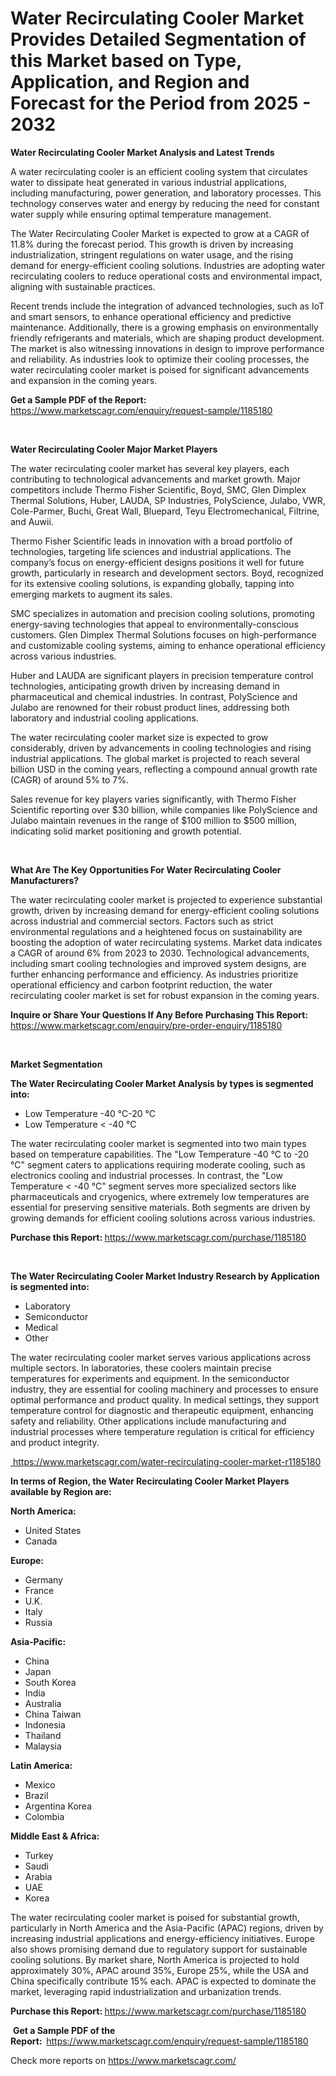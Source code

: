 <p><h1>Water Recirculating Cooler Market Provides Detailed Segmentation of this Market based on Type, Application, and Region and Forecast for the Period from 2025 - 2032</h1></p><p><strong>Water Recirculating Cooler Market Analysis and Latest Trends</strong></p>
<p><p>A water recirculating cooler is an efficient cooling system that circulates water to dissipate heat generated in various industrial applications, including manufacturing, power generation, and laboratory processes. This technology conserves water and energy by reducing the need for constant water supply while ensuring optimal temperature management.</p><p>The Water Recirculating Cooler Market is expected to grow at a CAGR of 11.8% during the forecast period. This growth is driven by increasing industrialization, stringent regulations on water usage, and the rising demand for energy-efficient cooling solutions. Industries are adopting water recirculating coolers to reduce operational costs and environmental impact, aligning with sustainable practices. </p><p>Recent trends include the integration of advanced technologies, such as IoT and smart sensors, to enhance operational efficiency and predictive maintenance. Additionally, there is a growing emphasis on environmentally friendly refrigerants and materials, which are shaping product development. The market is also witnessing innovations in design to improve performance and reliability. As industries look to optimize their cooling processes, the water recirculating cooler market is poised for significant advancements and expansion in the coming years.</p></p>
<p><strong>Get a Sample PDF of the Report:&nbsp;</strong> <a href="https://www.marketscagr.com/enquiry/request-sample/1185180?utm_campaign=2014&utm_medium=2&utm_source=Github&utm_content=ia&utm_term=11012025&utm_id=water-recirculating-cooler">https://www.marketscagr.com/enquiry/request-sample/1185180</a></p>
<p>&nbsp;</p>
<p><strong>Water Recirculating Cooler Major Market Players</strong></p>
<p><p>The water recirculating cooler market has several key players, each contributing to technological advancements and market growth. Major competitors include Thermo Fisher Scientific, Boyd, SMC, Glen Dimplex Thermal Solutions, Huber, LAUDA, SP Industries, PolyScience, Julabo, VWR, Cole-Parmer, Buchi, Great Wall, Bluepard, Teyu Electromechanical, Filtrine, and Auwii.</p><p>Thermo Fisher Scientific leads in innovation with a broad portfolio of technologies, targeting life sciences and industrial applications. The company’s focus on energy-efficient designs positions it well for future growth, particularly in research and development sectors. Boyd, recognized for its extensive cooling solutions, is expanding globally, tapping into emerging markets to augment its sales.</p><p>SMC specializes in automation and precision cooling solutions, promoting energy-saving technologies that appeal to environmentally-conscious customers. Glen Dimplex Thermal Solutions focuses on high-performance and customizable cooling systems, aiming to enhance operational efficiency across various industries.</p><p>Huber and LAUDA are significant players in precision temperature control technologies, anticipating growth driven by increasing demand in pharmaceutical and chemical industries. In contrast, PolyScience and Julabo are renowned for their robust product lines, addressing both laboratory and industrial cooling applications.</p><p>The water recirculating cooler market size is expected to grow considerably, driven by advancements in cooling technologies and rising industrial applications. The global market is projected to reach several billion USD in the coming years, reflecting a compound annual growth rate (CAGR) of around 5% to 7%.</p><p>Sales revenue for key players varies significantly, with Thermo Fisher Scientific reporting over $30 billion, while companies like PolyScience and Julabo maintain revenues in the range of $100 million to $500 million, indicating solid market positioning and growth potential.</p></p>
<p>&nbsp;</p>
<p><strong>What Are The Key Opportunities For Water Recirculating Cooler Manufacturers?</strong></p>
<p><p>The water recirculating cooler market is projected to experience substantial growth, driven by increasing demand for energy-efficient cooling solutions across industrial and commercial sectors. Factors such as strict environmental regulations and a heightened focus on sustainability are boosting the adoption of water recirculating systems. Market data indicates a CAGR of around 6% from 2023 to 2030. Technological advancements, including smart cooling technologies and improved system designs, are further enhancing performance and efficiency. As industries prioritize operational efficiency and carbon footprint reduction, the water recirculating cooler market is set for robust expansion in the coming years.</p></p>
<p><strong>Inquire or Share Your Questions If Any Before Purchasing This Report:</strong> <a href="https://www.marketscagr.com/enquiry/pre-order-enquiry/1185180?utm_campaign=2014&utm_medium=2&utm_source=Github&utm_content=ia&utm_term=11012025&utm_id=water-recirculating-cooler">https://www.marketscagr.com/enquiry/pre-order-enquiry/1185180</a></p>
<p>&nbsp;</p>
<p><strong>Market Segmentation</strong></p>
<p><strong>The Water Recirculating Cooler Market Analysis by types is segmented into:</strong></p>
<p><ul><li>Low Temperature -40 °C-20 °C</li><li>Low Temperature < -40 °C</li></ul></p>
<p><p>The water recirculating cooler market is segmented into two main types based on temperature capabilities. The "Low Temperature -40 °C to -20 °C" segment caters to applications requiring moderate cooling, such as electronics cooling and industrial processes. In contrast, the "Low Temperature < -40 °C" segment serves more specialized sectors like pharmaceuticals and cryogenics, where extremely low temperatures are essential for preserving sensitive materials. Both segments are driven by growing demands for efficient cooling solutions across various industries.</p></p>
<p><strong>Purchase this Report:&nbsp;</strong><a href="https://www.marketscagr.com/purchase/1185180?utm_campaign=2014&utm_medium=2&utm_source=Github&utm_content=ia&utm_term=11012025&utm_id=water-recirculating-cooler">https://www.marketscagr.com/purchase/1185180</a></p>
<p>&nbsp;</p>
<p><strong>The Water Recirculating Cooler Market Industry Research by Application is segmented into:</strong></p>
<p><ul><li>Laboratory</li><li>Semiconductor</li><li>Medical</li><li>Other</li></ul></p>
<p><p>The water recirculating cooler market serves various applications across multiple sectors. In laboratories, these coolers maintain precise temperatures for experiments and equipment. In the semiconductor industry, they are essential for cooling machinery and processes to ensure optimal performance and product quality. In medical settings, they support temperature control for diagnostic and therapeutic equipment, enhancing safety and reliability. Other applications include manufacturing and industrial processes where temperature regulation is critical for efficiency and product integrity.</p></p>
<p><a href="https://www.marketscagr.com/water-recirculating-cooler-market-r1185180?utm_campaign=2014&utm_medium=2&utm_source=Github&utm_content=ia&utm_term=11012025&utm_id=water-recirculating-cooler">&nbsp;https://www.marketscagr.com/water-recirculating-cooler-market-r1185180</a></p>
<p><strong>In terms of Region, the Water Recirculating Cooler Market Players available by Region are:</strong></p>
<p>
    <p> <strong> North America: </strong>
        <ul>
            <li>United States</li>
            <li>Canada</li>
        </ul>
        </p> 
    <p> <strong> Europe: </strong>
        <ul>
            <li>Germany</li>
            <li>France</li>
            <li>U.K.</li>
            <li>Italy</li>
            <li>Russia</li>
        </ul>
        </p> 
    <p> <strong> Asia-Pacific: </strong>
        <ul>
            <li>China</li>
            <li>Japan</li>
            <li>South Korea</li>
            <li>India</li>
            <li>Australia</li>
            <li>China Taiwan</li>
            <li>Indonesia</li>
            <li>Thailand</li>
            <li>Malaysia</li>
        </ul>
        </p> 
    <p> <strong> Latin America: </strong>
        <ul>
            <li>Mexico</li>
            <li>Brazil</li>
            <li>Argentina Korea</li>
            <li>Colombia</li>
        </ul>
        </p> 
    <p> <strong> Middle East & Africa: </strong>
        <ul>
            <li>Turkey</li>
            <li>Saudi</li>
            <li>Arabia</li>
            <li>UAE</li>
            <li>Korea</li>
        </ul>
    </p>
    </p>
<p><p>The water recirculating cooler market is poised for substantial growth, particularly in North America and the Asia-Pacific (APAC) regions, driven by increasing industrial applications and energy-efficiency initiatives. Europe also shows promising demand due to regulatory support for sustainable cooling solutions. By market share, North America is projected to hold approximately 30%, APAC around 35%, Europe 25%, while the USA and China specifically contribute 15% each. APAC is expected to dominate the market, leveraging rapid industrialization and urbanization trends.</p></p>
<p><strong>Purchase this Report: </strong><a href="https://www.marketscagr.com/purchase/1185180?utm_campaign=2014&utm_medium=2&utm_source=Github&utm_content=ia&utm_term=11012025&utm_id=water-recirculating-cooler">https://www.marketscagr.com/purchase/1185180</a></p>
<p>&nbsp;<strong>Get a Sample PDF of the Report:&nbsp;&nbsp;</strong><a href="https://www.marketscagr.com/enquiry/request-sample/1185180?utm_campaign=2014&utm_medium=2&utm_source=Github&utm_content=ia&utm_term=11012025&utm_id=water-recirculating-cooler">https://www.marketscagr.com/enquiry/request-sample/1185180</a></p>
<p><strong></strong></p>
<p>Check more reports on <a href="https://www.marketscagr.com/?utm_campaign=2014&utm_medium=2&utm_source=Github&utm_content=ia&utm_term=11012025&utm_id=water-recirculating-cooler">https://www.marketscagr.com/</a></p>